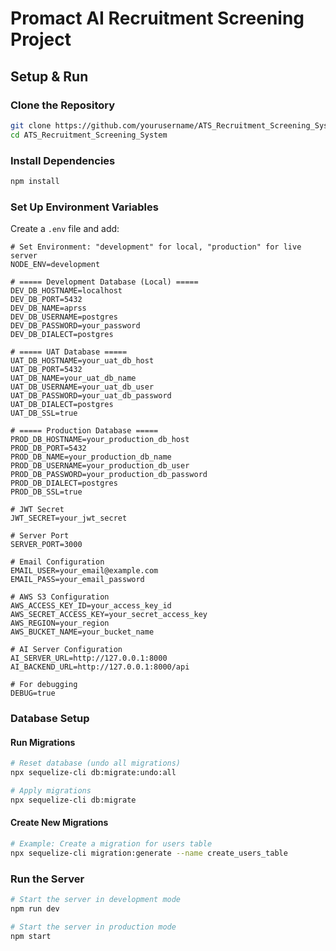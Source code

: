 # Promact AI Recruitment Screening Project

## Setup & Run

### Clone the Repository

```bash
git clone https://github.com/yourusername/ATS_Recruitment_Screening_System.git
cd ATS_Recruitment_Screening_System
```

### Install Dependencies

```bash
npm install
```

### Set Up Environment Variables

Create a `.env` file and add:

```env
# Set Environment: "development" for local, "production" for live server
NODE_ENV=development

# ===== Development Database (Local) =====
DEV_DB_HOSTNAME=localhost
DEV_DB_PORT=5432
DEV_DB_NAME=aprss
DEV_DB_USERNAME=postgres
DEV_DB_PASSWORD=your_password
DEV_DB_DIALECT=postgres

# ===== UAT Database =====
UAT_DB_HOSTNAME=your_uat_db_host
UAT_DB_PORT=5432
UAT_DB_NAME=your_uat_db_name
UAT_DB_USERNAME=your_uat_db_user
UAT_DB_PASSWORD=your_uat_db_password
UAT_DB_DIALECT=postgres
UAT_DB_SSL=true

# ===== Production Database =====
PROD_DB_HOSTNAME=your_production_db_host
PROD_DB_PORT=5432
PROD_DB_NAME=your_production_db_name
PROD_DB_USERNAME=your_production_db_user
PROD_DB_PASSWORD=your_production_db_password
PROD_DB_DIALECT=postgres
PROD_DB_SSL=true

# JWT Secret
JWT_SECRET=your_jwt_secret

# Server Port
SERVER_PORT=3000

# Email Configuration
EMAIL_USER=your_email@example.com
EMAIL_PASS=your_email_password

# AWS S3 Configuration
AWS_ACCESS_KEY_ID=your_access_key_id
AWS_SECRET_ACCESS_KEY=your_secret_access_key
AWS_REGION=your_region
AWS_BUCKET_NAME=your_bucket_name

# AI Server Configuration
AI_SERVER_URL=http://127.0.0.1:8000
AI_BACKEND_URL=http://127.0.0.1:8000/api

# For debugging
DEBUG=true
```

### Database Setup

#### Run Migrations

```bash
# Reset database (undo all migrations)
npx sequelize-cli db:migrate:undo:all

# Apply migrations
npx sequelize-cli db:migrate
```

#### Create New Migrations

```bash
# Example: Create a migration for users table
npx sequelize-cli migration:generate --name create_users_table
```

### Run the Server

```bash
# Start the server in development mode
npm run dev

# Start the server in production mode
npm start
```
